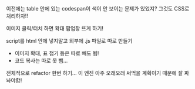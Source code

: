 이전에는 table 안에 있는 codespan이 색이 안 보이는 문제가 있었지? 그것도 CSS로 처리하자!!

이미지 클릭/터치 하면 확대 팝업창 뜨게 하기!

script를 html 안에 넣지말고 외부에 .js 파일로 따로 만들기
- 이미지 확대, 표 접기 등은 따로 빼도 됨!
- 코드 복사는 따로 못 뺌...

전체적으로 refactor 한번 하기... 이 엔진 아주 오래오래 써먹을 계획이기 때문에 잘 짜놔야함!